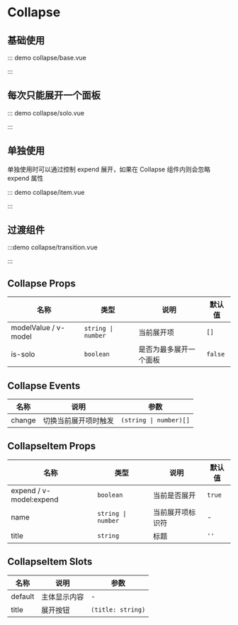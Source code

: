 # Collapse

## 基础使用

::: demo collapse/base.vue

:::

## 每次只能展开一个面板

::: demo collapse/solo.vue

:::

## 单独使用

单独使用时可以通过控制 expend 展开，如果在 Collapse 组件内则会忽略 expend 属性

::: demo collapse/item.vue

:::

## 过渡组件

:::demo collapse/transition.vue

:::

## Collapse Props

| 名称                 | 类型               | 说明                   | 默认值  |
| -------------------- | ------------------ | ---------------------- | ------- |
| modelValue / v-model | `string \| number` | 当前展开项             | `[]`    |
| is-solo              | `boolean`          | 是否为最多展开一个面板 | `false` |

## Collapse Events

| 名称   | 说明                 | 参数                   |
| ------ | -------------------- | ---------------------- |
| change | 切换当前展开项时触发 | `(string \| number)[]` |

## CollapseItem Props

| 名称                    | 类型               | 说明             | 默认值 |
| ----------------------- | ------------------ | ---------------- | ------ |
| expend / v-model:expend | `boolean`          | 当前是否展开     | `true` |
| name                    | `string \| number` | 当前展开项标识符 | -      |
| title                   | `string`           | 标题             | `''`   |

## CollapseItem Slots

| 名称    | 说明         | 参数              |
| ------- | ------------ | ----------------- |
| default | 主体显示内容 | -                 |
| title   | 展开按钮     | `(title: string)` |
